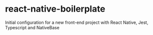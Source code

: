 # react-native-boilerplate
Initial configuration for a new front-end project with React Native, Jest, Typescript and NativeBase
